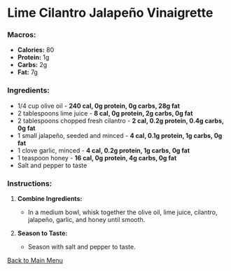 # Lime Cilantro Jalapeño Vinaigrette

### Macros:
- **Calories:** 80
- **Protein:** 1g
- **Carbs:** 2g
- **Fat:** 7g

### Ingredients:
- 1/4 cup olive oil - **240 cal, 0g protein, 0g carbs, 28g fat**
- 2 tablespoons lime juice - **8 cal, 0g protein, 2g carbs, 0g fat**
- 2 tablespoons chopped fresh cilantro - **2 cal, 0.2g protein, 0.4g carbs, 0g fat**
- 1 small jalapeño, seeded and minced - **4 cal, 0.1g protein, 1g carbs, 0g fat**
- 1 clove garlic, minced - **4 cal, 0.2g protein, 1g carbs, 0g fat**
- 1 teaspoon honey - **16 cal, 0g protein, 4g carbs, 0g fat**
- Salt and pepper to taste

### Instructions:
1. **Combine Ingredients:**
   - In a medium bowl, whisk together the olive oil, lime juice, cilantro, jalapeño, garlic, and honey until smooth.

2. **Season to Taste:**
   - Season with salt and pepper to taste.

[Back to Main Menu](../README.md)